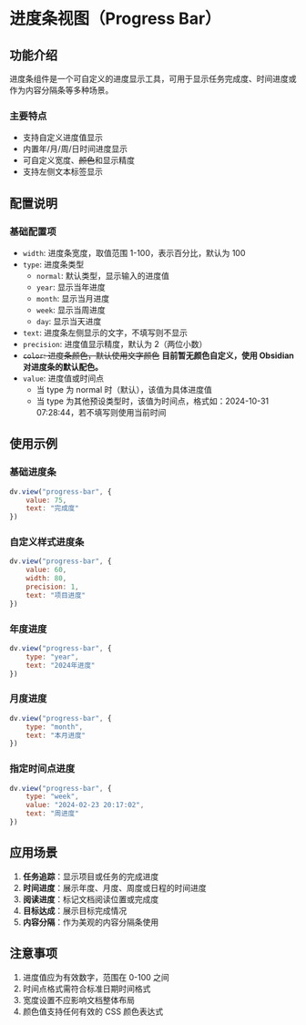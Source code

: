 # 进度条视图（Progress Bar）

## 功能介绍
进度条组件是一个可自定义的进度显示工具，可用于显示任务完成度、时间进度或作为内容分隔条等多种场景。

### 主要特点
- 支持自定义进度值显示
- 内置年/月/周/日时间进度显示
- 可自定义宽度、~~颜色~~和显示精度
- 支持左侧文本标签显示

## 配置说明

### 基础配置项
- `width`: 进度条宽度，取值范围 1-100，表示百分比，默认为 100
- `type`: 进度条类型
  - `normal`: 默认类型，显示输入的进度值
  - `year`: 显示当年进度
  - `month`: 显示当月进度
  - `week`: 显示当周进度
  - `day`: 显示当天进度
- `text`: 进度条左侧显示的文字，不填写则不显示
- `precision`: 进度值显示精度，默认为 2（两位小数）
- ~~`color`: 进度条颜色，默认使用文字颜色~~ **目前暂无颜色自定义，使用 Obsidian 对进度条的默认配色。**
- `value`: 进度值或时间点
  - 当 type 为 normal 时（默认），该值为具体进度值
  - 当 type 为其他预设类型时，该值为时间点，格式如：2024-10-31 07:28:44，若不填写则使用当前时间

## 使用示例

### 基础进度条
```javascript
dv.view("progress-bar", {
    value: 75,
    text: "完成度"
})
```

### 自定义样式进度条
```javascript
dv.view("progress-bar", {
    value: 60,
    width: 80,
    precision: 1,
    text: "项目进度"
})
```

### 年度进度
```javascript
dv.view("progress-bar", {
    type: "year",
    text: "2024年进度"
})
```

### 月度进度
```javascript
dv.view("progress-bar", {
    type: "month",
    text: "本月进度"
})
```

### 指定时间点进度
```javascript
dv.view("progress-bar", {
    type: "week",
    value: "2024-02-23 20:17:02",
    text: "周进度"
})
```

## 应用场景

1. **任务追踪**：显示项目或任务的完成进度
2. **时间进度**：展示年度、月度、周度或日程的时间进度
3. **阅读进度**：标记文档阅读位置或完成度
4. **目标达成**：展示目标完成情况
5. **内容分隔**：作为美观的内容分隔条使用

## 注意事项

1. 进度值应为有效数字，范围在 0-100 之间
2. 时间点格式需符合标准日期时间格式
3. 宽度设置不应影响文档整体布局
4. 颜色值支持任何有效的 CSS 颜色表达式